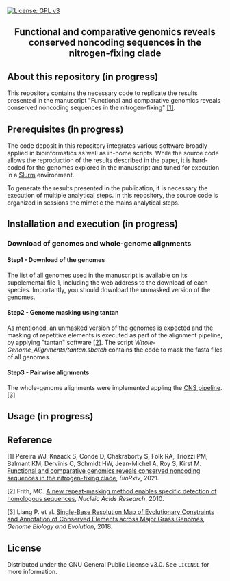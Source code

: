 [![License: GPL v3](https://img.shields.io/badge/License-GPLv3-blue.svg)](https://www.gnu.org/licenses/gpl-3.0)  
<!--[![DOI](https://zenodo.org/badge/DOI/10.5281/zenodo.XXXXX.svg)](https://doi.org/10.5281/zenodo.XXXXX) -->

<p align="center">
  <h2 align="center">Functional and comparative genomics reveals conserved noncoding sequences in the nitrogen-fixing clade</h2>
</p>

<!-- ABOUT THE PROJECT -->
## About this repository (in progress)

This repository contains the necessary code to replicate the results presented in the manuscript "Functional and comparative genomics reveals conserved noncoding sequences in the nitrogen-fixing" [[1]](#1).

## Prerequisites (in progress)

The code deposit in this repository integrates various software broadly applied in bioinformatics as well as in-home scripts. While the source code allows the reproduction of the results described in the paper, it is hard-coded for the genomes explored in the manuscript and tuned for execution in a [Slurm](https://slurm.schedmd.com/documentation.html) environment.

To generate the results presented in the publication, it is necessary the execution of multiple analytical steps. In this repository, the source code is organized in sessions the mimetic the mains analytical steps.

## Installation and execution (in progress)

### Download of genomes and whole-genome alignments

#### Step1 - Download of the genomes

The list of all genomes used in the manuscript is available on its supplemental file 1, including the web address to the download of each species. Importantly, you should download the unmasked version of the genomes.

#### Step2 - Genome masking using tantan

As mentioned, an unmasked version of the genomes is expected and the masking of repetitive elements is executed as part of the alignment pipeline, by applying "tantan" software [[2]](#2). The script *Whole-Genome_Alignments/tantan.sbatch* contains the code to mask the fasta files of all genomes.

#### Step3 - Pairwise alignments

The whole-genome alignments were implemented appling the [CNS pipeline](https://github.com/liangpingping/CNSpipeline). [[3]](#3)

## Usage (in progress)

## Reference
<a id="1">[1]</a> Pereira WJ, Knaack S, Conde D, Chakraborty S, Folk RA, Triozzi PM, Balmant KM, Dervinis C, Schmidt HW, Jean-Michel A, Roy S, Kirst M. [Functional and comparative genomics reveals conserved noncoding sequences in the nitrogen-fixing clade](), *BioRxiv*, 2021.

<a id="2">[2]</a> Frith, MC. [A new repeat-masking method enables specific detection of homologous sequences](https://academic.oup.com/nar/article/39/4/e23/1006710), *Nucleic Acids Research*, 2010.

<a id="3">[3]</a> Liang P. et al. [Single-Base Resolution Map of Evolutionary Constraints and Annotation of Conserved Elements across Major Grass Genomes]("https://academic.oup.com/gbe/article/10/2/473/4824837"), *Genome Biology and Evolution*, 2018.

<!-- LICENSE -->
## License

Distributed under the GNU General Public License v3.0. See `LICENSE` for more information.
